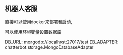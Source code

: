 机器人客服
----------------

直接可以使用docker来部署和启动,

可以使用环境变量设置数据库

DB_URL: mongodb://localhost:27017/test
DB_ADAPTER: chatterbot.storage.MongoDatabaseAdapter
